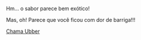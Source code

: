 Hm... o sabor parece bem exótico!

Mas, oh! Parece que você ficou com dor de barriga!!!

[Chama Ubber](../ubber/chamaubber.md)
